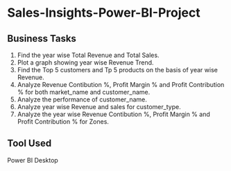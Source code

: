 # Sales-Insights-Power-BI-Project

## Business Tasks

1) Find the year wise Total Revenue and Total Sales.
2) Plot a graph showing year wise Revenue Trend.
3) Find the Top 5 customers and Tp 5 products on the basis of year wise Revenue.
4) Analyze Revenue Contibution %, Profit Margin % and Profit Contribution % for both market_name and customer_name.
5) Analyze the performance of customer_name.
6) Analyze year wise Revenue and sales for customer_type.
7) Analyze the year wise Revenue Contibution %, Profit Margin % and Profit Contribution % for Zones.


## Tool Used 

 Power BI Desktop
